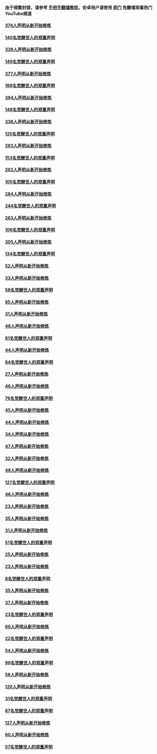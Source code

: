 #### 由于频繁封锁，请参考 [手把手翻墙教程](https://github.com/gfw-breaker/guides/wiki/)，安卓用户请使用 [网门](https://github.com/gfw-breaker/nogfw/blob/master/dl.md?t=05211100) 免翻墙观看热门YouTube频道 

#### [374人声明从新开始修炼](../pages/91/425811.md?t=05211100) 

#### [140名觉醒世人的郑重声明](../pages/91/425810.md?t=05211100) 

#### [339人声明从新开始修炼](../pages/91/425690.md?t=05211100) 

#### [149名觉醒世人的郑重声明](../pages/91/425689.md?t=05211100) 

#### [377人声明从新开始修炼](../pages/91/424867.md?t=05211100) 

#### [188名觉醒世人的郑重声明](../pages/91/424866.md?t=05211100) 

#### [394人声明从新开始修炼](../pages/91/423914.md?t=05211100) 

#### [148名觉醒世人的郑重声明](../pages/91/423913.md?t=05211100) 

#### [338人声明从新开始修炼](../pages/91/423540.md?t=05211100) 

#### [125名觉醒世人的郑重声明](../pages/91/423539.md?t=05211100) 

#### [283人声明从新开始修炼](../pages/91/423296.md?t=05211100) 

#### [153名觉醒世人的郑重声明](../pages/91/423295.md?t=05211100) 

#### [262人声明从新开始修炼](../pages/91/423004.md?t=05211100) 

#### [105名觉醒世人的郑重声明](../pages/91/423003.md?t=05211100) 

#### [284人声明从新开始修炼](../pages/91/422707.md?t=05211100) 

#### [244名觉醒世人的郑重声明](../pages/91/422706.md?t=05211100) 

#### [263人声明从新开始修炼](../pages/91/422553.md?t=05211100) 

#### [106名觉醒世人的郑重声明](../pages/91/422552.md?t=05211100) 

#### [305人声明从新开始修炼](../pages/91/422153.md?t=05211100) 

#### [134名觉醒世人的郑重声明](../pages/91/422152.md?t=05211100) 

#### [52人声明从新开始修炼](../pages/91/421846.md?t=05211100) 

#### [33人声明从新开始修炼](../pages/91/421804.md?t=05211100) 

#### [58名觉醒世人的郑重声明](../pages/91/421845.md?t=05211100) 

#### [85人声明从新开始修炼](../pages/91/421769.md?t=05211100) 

#### [31人声明从新开始修炼](../pages/91/421763.md?t=05211100) 

#### [48人声明从新开始修炼](../pages/91/421605.md?t=05211100) 

#### [81名觉醒世人的郑重声明](../pages/91/421656.md?t=05211100) 

#### [44人声明从新开始修炼](../pages/91/421544.md?t=05211100) 

#### [84名觉醒世人的郑重声明](../pages/91/421543.md?t=05211100) 

#### [27人声明从新开始修炼](../pages/91/421465.md?t=05211100) 

#### [46人声明从新开始修炼](../pages/91/421454.md?t=05211100) 

#### [76名觉醒世人的郑重声明](../pages/91/421453.md?t=05211100) 

#### [45人声明从新开始修炼](../pages/91/421452.md?t=05211100) 

#### [44人声明从新开始修炼](../pages/91/421422.md?t=05211100) 

#### [34人声明从新开始修炼](../pages/91/421322.md?t=05211100) 

#### [47人声明从新开始修炼](../pages/91/421264.md?t=05211100) 

#### [32人声明从新开始修炼](../pages/91/421225.md?t=05211100) 

#### [48人声明从新开始修炼](../pages/91/421202.md?t=05211100) 

#### [127名觉醒世人的郑重声明](../pages/91/421224.md?t=05211100) 

#### [46人声明从新开始修炼](../pages/91/421203.md?t=05211100) 

#### [23人声明从新开始修炼](../pages/91/421138.md?t=05211100) 

#### [35人声明从新开始修炼](../pages/91/421122.md?t=05211100) 

#### [31人声明从新开始修炼](../pages/91/421081.md?t=05211100) 

#### [51名觉醒世人的郑重声明](../pages/91/421080.md?t=05211100) 

#### [25人声明从新开始修炼](../pages/91/421020.md?t=05211100) 

#### [23人声明从新开始修炼](../pages/91/420884.md?t=05211100) 

#### [8名觉醒世人的郑重声明](../pages/91/420883.md?t=05211100) 

#### [35人声明从新开始修炼](../pages/91/420809.md?t=05211100) 

#### [37人声明从新开始修炼](../pages/91/420766.md?t=05211100) 

#### [23名觉醒世人的郑重声明](../pages/91/420765.md?t=05211100) 

#### [60人声明从新开始修炼](../pages/91/420727.md?t=05211100) 

#### [22名觉醒世人的郑重声明](../pages/91/420726.md?t=05211100) 

#### [54人声明从新开始修炼](../pages/91/420529.md?t=05211100) 

#### [99名觉醒世人的郑重声明](../pages/91/420528.md?t=05211100) 

#### [58人声明从新开始修炼](../pages/91/420198.md?t=05211100) 

#### [120人声明从新开始修炼](../pages/91/420141.md?t=05211100) 

#### [31名觉醒世人的郑重声明](../pages/91/420197.md?t=05211100) 

#### [67名觉醒世人的郑重声明](../pages/91/420140.md?t=05211100) 

#### [127人声明从新开始修炼](../pages/91/420082.md?t=05211100) 

#### [60人声明从新开始修炼](../pages/91/420081.md?t=05211100) 

#### [57名觉醒世人的郑重声明](../pages/91/420080.md?t=05211100) 

